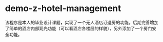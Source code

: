 # demo-z-hotel-management
该程序是本人的毕业设计课题，实现了一个无人酒店订退房的功能。后期完善增加了简单的酒店内部观光功能（可以看酒店各楼层的样貌），另外添加了一个房门安全功能。

